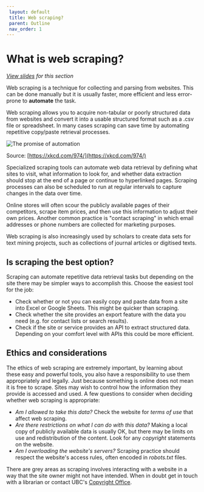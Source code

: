 ```yaml
---
 layout: default
 title: Web scraping?
 parent: Outline
 nav_order: 1
---
```

# What is web scraping?

<!-- <div style="overflow: hidden;
  padding-top: 56.25%;
  position: relative">
<iframe src="../slides/what-is-scraping.html" title="What is web scraping?" scrolling="no" frameborder="0"
    style="border: 0;
   height: 100%;
   left: 0;
   position: absolute;
   top: 0;
   width: 100%;">
  <p>Your browser does not support iframes.</p>
</iframe>
</div> -->

<em><a href="../slides/what-is-scraping.html" target="_blank">View slides</a> for this section</em>

Web scraping is a technique for collecting and parsing from websites. This can be done manually
but it is usually faster, more efficient and less error-prone to **automate** the task.

Web scraping allows you to acquire non-tabular or poorly structured data from websites and convert it
into a usable structured format such as a .csv file or spreadsheet. In many cases scraping can save time by automating repetitive copy/paste retrieval processes.

![The promise of automation](media/the_general_problem.png)

Source: [https://xkcd.com/974/](https://xkcd.com/974/)

Specialized scraping tools can automate web data retrieval by defining what sites to visit, what information to look for, and whether data extraction should stop at the end of a page or continue to hyperlinked pages. Scraping processes can also be scheduled to run at regular intervals to capture changes in the data over time.

Online stores will often scour the publicly available pages of their competitors,
scrape item prices, and then use this information to adjust their own prices. Another common
practice is "contact scraping" in which email
addresses or phone numbers are collected for marketing purposes.

Web scraping is also increasingly used by scholars to create data sets for
text mining projects, such as collections of journal articles or digitised texts.


## Is scraping the best option?

Scraping can automate repetitive data retrieval tasks but depending on the site there may be simpler ways to accomplish this. Choose the easiest tool for the job:

- Check whether or not you can easily copy and paste data from a site into Excel or Google Sheets. This might be quicker than scraping.
- Check whether the site provides an export feature with the data you need (e.g. for contact lists or search results).
- Check if the site or service provides an API to extract structured data. Depending on your comfort level with APIs this could be more efficient.


## Ethics and considerations

The ethics of web scraping are extremely important, by learning about these easy and powerful tools, you also have a responsibility to use them appropriately and legally. 
Just because something is online does not mean it is free to scrape. Sites may wish to control how the information they provide is accessed and used. A few questions to consider when deciding whether web scraping is appropriate:

- *Am I allowed to take this data?* Check the website for *terms of use* that affect web scraping.
- *Are there restrictions on what I can do with this data?* Making a local copy of publicly available data is usually OK, but there may be limits on use and redistribution of the content. Look for any *copyright* statements on the website.
- *Am I overloading the website's servers?* Scraping practice should respect the website's access rules, often encoded in *robots.txt* files.

There are grey areas as scraping involves interacting with a website in a way that the site owner might not have intended. When in doubt get in touch with a librarian or contact UBC's [Copyright Office](https://copyright.ubc.ca/support/contact-us/).
